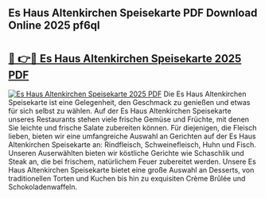 ## Es Haus Altenkirchen Speisekarte PDF Download Online 2025 pf6ql

# <h2><a href="http://gc8gbc.nevu.top/?p=Es+Haus+Altenkirchen+Speisekarte">🔗 👉🔴 Es Haus Altenkirchen Speisekarte 2025 PDF</a></h2>

[![Es Haus Altenkirchen Speisekarte 2025 PDF](https://i.imgur.com/dBaPXMq.png)](http://gc8gbc.nevu.top/?p=Es+Haus+Altenkirchen+Speisekarte)
Die Es Haus Altenkirchen Speisekarte ist eine Gelegenheit, den Geschmack zu genießen und etwas für sich selbst zu wählen. Auf der Es Haus Altenkirchen Speisekarte unseres Restaurants stehen viele frische Gemüse und Früchte, mit denen Sie leichte und frische Salate zubereiten können. Für diejenigen, die Fleisch lieben, bieten wir eine umfangreiche Auswahl an Gerichten auf der Es Haus Altenkirchen Speisekarte an: Rindfleisch, Schweinefleisch, Huhn und Fisch. Unseren Auserwählten bieten wir köstliche Gerichte wie Schaschlik und Steak an, die bei frischem, natürlichem Feuer zubereitet werden. Unsere Es Haus Altenkirchen Speisekarte bietet eine große Auswahl an Desserts, von traditionellen Torten und Kuchen bis hin zu exquisiten Crème Brûlée und Schokoladenwaffeln.
